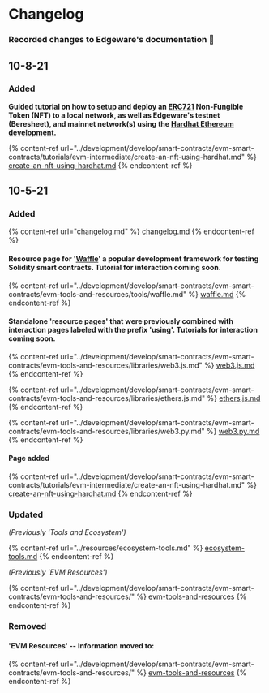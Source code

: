 # Changelog

### Recorded changes to Edgeware's documentation :rocket: 

## 10-8-21

### Added

**Guided tutorial on how to setup and deploy an **[**ERC721**](https://ethereum.org/en/developers/docs/standards/tokens/erc-721/)** Non-Fungible Token (NFT) to a local network, as well as Edgeware's testnet (Beresheet), and mainnet network(s) using the **[**Hardhat Ethereum development**](https://hardhat.org)**.**

{% content-ref url="../development/develop/smart-contracts/evm-smart-contracts/tutorials/evm-intermediate/create-an-nft-using-hardhat.md" %}
[create-an-nft-using-hardhat.md](../development/develop/smart-contracts/evm-smart-contracts/tutorials/evm-intermediate/create-an-nft-using-hardhat.md)
{% endcontent-ref %}

## 10-5-21

### Added

{% content-ref url="changelog.md" %}
[changelog.md](changelog.md)
{% endcontent-ref %}

#### Resource page for '[Waffle](https://getwaffle.io)' a popular development framework for testing Solidity smart contracts. Tutorial for interaction coming soon.

{% content-ref url="../development/develop/smart-contracts/evm-smart-contracts/evm-tools-and-resources/tools/waffle.md" %}
[waffle.md](../development/develop/smart-contracts/evm-smart-contracts/evm-tools-and-resources/tools/waffle.md)
{% endcontent-ref %}

#### Standalone 'resource pages' that were previously combined with interaction pages labeled with the prefix 'using'. Tutorials for interaction coming soon.

{% content-ref url="../development/develop/smart-contracts/evm-smart-contracts/evm-tools-and-resources/libraries/web3.js.md" %}
[web3.js.md](../development/develop/smart-contracts/evm-smart-contracts/evm-tools-and-resources/libraries/web3.js.md)
{% endcontent-ref %}

{% content-ref url="../development/develop/smart-contracts/evm-smart-contracts/evm-tools-and-resources/libraries/ethers.js.md" %}
[ethers.js.md](../development/develop/smart-contracts/evm-smart-contracts/evm-tools-and-resources/libraries/ethers.js.md)
{% endcontent-ref %}

{% content-ref url="../development/develop/smart-contracts/evm-smart-contracts/evm-tools-and-resources/libraries/web3.py.md" %}
[web3.py.md](../development/develop/smart-contracts/evm-smart-contracts/evm-tools-and-resources/libraries/web3.py.md)
{% endcontent-ref %}

#### Page added 

{% content-ref url="../development/develop/smart-contracts/evm-smart-contracts/tutorials/evm-intermediate/create-an-nft-using-hardhat.md" %}
[create-an-nft-using-hardhat.md](../development/develop/smart-contracts/evm-smart-contracts/tutorials/evm-intermediate/create-an-nft-using-hardhat.md)
{% endcontent-ref %}



### Updated

_(Previously 'Tools and Ecosystem')_

{% content-ref url="../resources/ecosystem-tools.md" %}
[ecosystem-tools.md](../resources/ecosystem-tools.md)
{% endcontent-ref %}

_(Previously 'EVM Resources')_

{% content-ref url="../development/develop/smart-contracts/evm-smart-contracts/evm-tools-and-resources/" %}
[evm-tools-and-resources](../development/develop/smart-contracts/evm-smart-contracts/evm-tools-and-resources/)
{% endcontent-ref %}

### Removed

#### 'EVM Resources' -- Information moved to:

{% content-ref url="../development/develop/smart-contracts/evm-smart-contracts/evm-tools-and-resources/" %}
[evm-tools-and-resources](../development/develop/smart-contracts/evm-smart-contracts/evm-tools-and-resources/)
{% endcontent-ref %}





